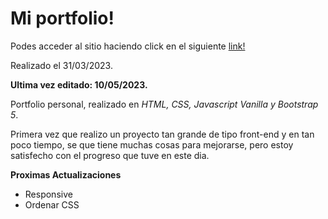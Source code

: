 # Mi portfolio!

Podes acceder al sitio haciendo click en el siguiente [link!](https://aguzkind.github.io/)

Realizado el 31/03/2023.

**Ultima vez editado: 10/05/2023.**

Portfolio personal, realizado en _HTML, CSS, Javascript Vanilla y Bootstrap 5_.

Primera vez que realizo un proyecto tan grande de tipo front-end y en tan poco tiempo, se que tiene muchas cosas para mejorarse, pero estoy satisfecho con el progreso que tuve en
este dia.

**Proximas Actualizaciones**
- Responsive
- Ordenar CSS
